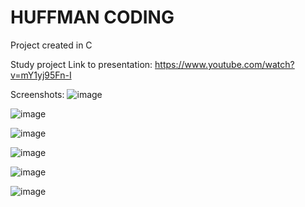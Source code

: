# HUFFMAN CODING
Project created in C

Study project 
Link to presentation:
https://www.youtube.com/watch?v=mY1yj95Fn-I


Screenshots:
![image](https://user-images.githubusercontent.com/82573905/149324180-9d79adf5-0804-4b23-8dad-95d45b1a442b.png)

![image](https://user-images.githubusercontent.com/82573905/149324231-fbfa148c-6214-43ee-b18b-187571f5f416.png)

![image](https://user-images.githubusercontent.com/82573905/149324284-7f018380-0269-4fd9-9aa2-5d7b5db1ca86.png)

![image](https://user-images.githubusercontent.com/82573905/149324445-ad621355-307d-4d0a-b646-264db043b7dd.png)

![image](https://user-images.githubusercontent.com/82573905/149324474-2401dd22-fd45-4cb0-99bf-2bedd9e4ab6a.png)

![image](https://user-images.githubusercontent.com/82573905/149324497-de74c866-cf1f-4fb5-9290-8c2de290b9b2.png)

